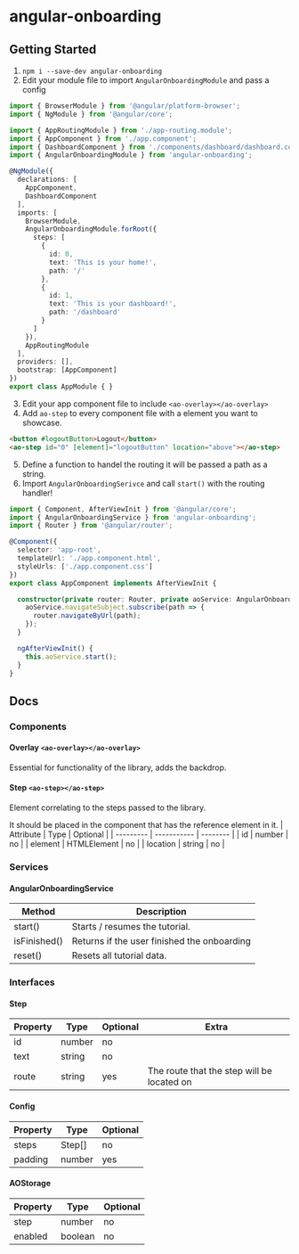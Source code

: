 # angular-onboarding
## Getting Started
1. `npm i --save-dev angular-onboarding`
2. Edit your module file to import `AngularOnboardingModule` and pass a config
```typescript
import { BrowserModule } from '@angular/platform-browser';
import { NgModule } from '@angular/core';

import { AppRoutingModule } from './app-routing.module';
import { AppComponent } from './app.component';
import { DashboardComponent } from './components/dashboard/dashboard.component';
import { AngularOnboardingModule } from 'angular-onboarding';

@NgModule({
  declarations: [
    AppComponent,
    DashboardComponent
  ],
  imports: [
    BrowserModule,
    AngularOnboardingModule.forRoot({
      steps: [
        {
          id: 0,
          text: 'This is your home!',
          path: '/'
        },
        {
          id: 1,
          text: 'This is your dashboard!',
          path: '/dashboard'
        }
      ]
    }),
    AppRoutingModule
  ],
  providers: [],
  bootstrap: [AppComponent]
})
export class AppModule { }

```
3. Edit your app component file to include `<ao-overlay></ao-overlay>`
4. Add `ao-step` to every component file with a element you want to showcase.
```html
<button #logoutButton>Logout</button>
<ao-step id="0" [element]="logoutButton" location="above"></ao-step>
```
5. Define a function to handel the routing it will be passed a path as a string.
6. Import `AngularOnboardingSerivce` and call `start()` with the routing handler!
```typescript
import { Component, AfterViewInit } from '@angular/core';
import { AngularOnboardingService } from 'angular-onboarding';
import { Router } from '@angular/router';

@Component({
  selector: 'app-root',
  templateUrl: './app.component.html',
  styleUrls: ['./app.component.css']
})
export class AppComponent implements AfterViewInit {

  constructor(private router: Router, private aoService: AngularOnboardingService) {
    aoService.navigateSubject.subscribe(path => {
      router.navigateByUrl(path);
    });
  }

  ngAfterViewInit() {
    this.aoService.start();
  }
}
```
## Docs

### Components
#### Overlay `<ao-overlay></ao-overlay>`
Essential for functionality of the library, adds the backdrop.

#### Step `<ao-step></ao-step>`
Element correlating to the steps passed to the library. 

It should be placed in the component that has the reference element in it.
| Attribute | Type        | Optional |
| --------- | ----------- | -------- |
| id        | number      | no       |
| element   | HTMLElement | no       |
| location  | string      | no       |

### Services
#### AngularOnboardingService

| Method       | Description                                 |
| ------------ | ------------------------------------------- |
| start()      | Starts / resumes the tutorial.              |
| isFinished() | Returns if the user finished the onboarding |
| reset()      | Resets all tutorial data.                   |

### Interfaces

#### Step
| Property | Type   | Optional | Extra                                      |
| -------- | ------ | -------- | ------------------------------------------ |
| id       | number | no       |                                            |
| text     | string | no       |                                            |
| route    | string | yes      | The route that the step will be located on |

#### Config
| Property  | Type   | Optional |
| --------- | ------ | -------- |
| steps     | Step[] | no       |
| padding   | number | yes      |

#### AOStorage
| Property | Type    | Optional |
| -------- | ------- | -------- |
| step     | number  | no       |
| enabled  | boolean | no       |
